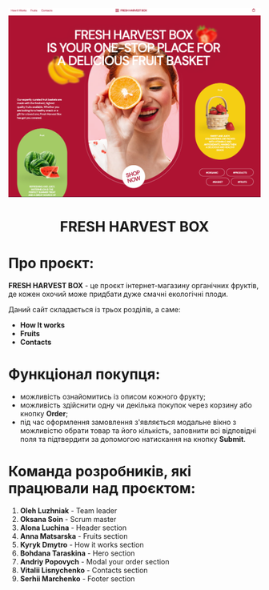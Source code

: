 
![Alt-main page](/assets/main.png)

<h1 align="center">FRESH HARVEST BOX</h1>
<p align="center">
</p>

# Про проєкт:

**FRESH HARVEST BOX** - це проєкт інтернет-магазину органічних фруктів, де кожен охочий може придбати дуже смачні екологічні плоди. 

Даний сайт складається із трьох розділів, а саме:

- **How It works**
- **Fruits**
- **Contacts**

# Функціонал покупця:

- можливість ознайомитись із описом кожного фрукту;
- можливість здійснити одну чи декілька покупок через корзину або кнопку **Order**;
- під час оформлення замовлення з'являється модальне вікно з можливістю обрати товар та його кількість, заповнити всі відповідні поля та підтвердити за допомогою натискання на кнопку **Submit**.

# Команда розробників, які працювали над проєктом:

1. **Oleh Luzhniak** - Team leader
2. **Oksana Soin** - Scrum master
3. **Alona Luchina** - Header section
4. **Anna Matsarska** - Fruits section
5. **Kyryk Dmytro** - How it works section
6. **Bohdana Taraskina** - Hero section
7. **Andriy Popovych** - Modal your order section
8. **Vitalii Lisnychenko** - Contacts section
9. **Serhii Marchenko** - Footer section